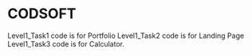 # CODSOFT
Level1_Task1 code is for Portfolio
Level1_Task2 code is for Landing Page
Level1_Task3 code is for Calculator.

